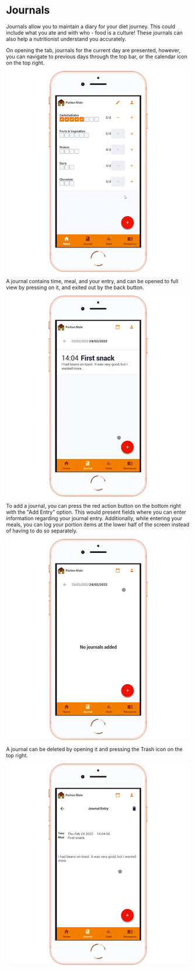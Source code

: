 # Journals

Journals allow you to maintain a diary for your diet journey. This could include what you ate and with who - food is a culture! These journals can also help a nutritionist understand you accurately.

On opening the tab, journals for the current day are presented, however, you can navigate to previous days through the top bar, or the calendar icon on the top right.

![change date demo](../assets/journal-dates.gif)

A journal contains time, meal, and your entry, and can be opened to full view by pressing on it, and exited out by the back button.

![view journal](../assets/view-journal.gif)

To add a journal, you can press the red action button on the bottom right with the "Add Entry" option. This would present fields where you can enter information regarding your journal entry. Additionally, while entering your meals, you can log your portion items at the lower half of the screen instead of having to do so separately.

![add entry](../assets/add-journal.gif)

A journal can be deleted by opening it and pressing the Trash icon on the top right.

![delete journal](../assets/delete-journal.gif)
